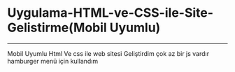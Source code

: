 # Uygulama-HTML-ve-CSS-ile-Site-Gelistirme(Mobil Uyumlu)
<hr>

Mobil Uyumlu Html Ve css ile web sitesi Geliştirdim çok az bir js vardır hamburger menü için kullandım
